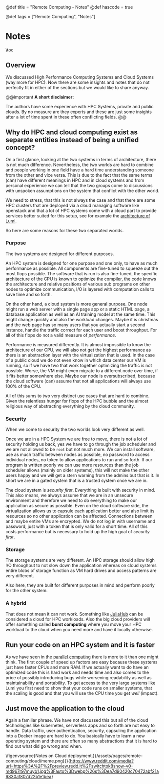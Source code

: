@def title = "Remote Computing - Notes"
@def hascode = true

@def tags = ["Remote Computing", "Notes"]
# Notes
\toc

## Overview

We discussed High Performance Computing Systems and Cloud Systems (way more for HPC).
Now there are some insights and notes that do not perfectly fit in either of the sections but we would like to share anyway. 

@@important
**A short disclaimer:**

The authors have some experience with HPC Systems, private and public clouds.
By no measure are they experts and these are just some insights after a lot of time spent in these often conflicting fields.
@@

## Why do HPC and cloud computing exist as separate entities instead of being a unified concept?

On a first glance, looking at the two systems in terms of architecture, there is not much difference.
Nevertheless, the two worlds are hard to combine and people working in one field have a hard time understanding someone from the other and vice versa.
This is due to the fact that the same terms (can) have different meanings in HPC and in cloud systems and from personal experience we can tell that the two groups come to discussions with unspoken assumptions on the system that conflict with the other world. 

We need to stress, that this is not always the case and that there are some HPC clusters that are deployed via a cloud managing software like openstack and that a lot of HPC systems come with a cloud part to provide services better suited for this setup, see for example the [architecture of Lumi](../hpc/architecture/#real_world_examples).

So here are some reasons for these two separated worlds.

### Purpose

The two systems are designed for different purposes. 

An HPC system is designed for one purpose and one only, to have as much performance as possible.
All components are fine-tuned to squeeze out the most flops possible.
The software that is run is also fine-tuned, the specific architecture of the CPU is known to optimize the compiler, the code knows the architecture and relative positions of various sub programs on other nodes to optimize communication, I/O is layered with computation calls to save time and so forth. 

On the other hand, a cloud system is more general purpose.
One node might run a web server with a single page app or a static HTML page, a database application as well as an AI training model at the same time.
This might change quickly and also the workload changes.
Maybe it is christmas and the web page has so many users that you actually start a second instance, handle the traffic correct for each user and boost throughput.
For all of this flops do not a valid measure of _performance_.

Performance is measured differently.
It is almost impossible to know the architecture of our CPU, we will also not get the highest performance as there is an abstraction layer with the virtualization that is used.
In the case of a public cloud we do not even know in which data center our VM is running, so if we have two that work together optimizing the traffic is not possible.
Worse, the VM might even migrate to a different node over time, if it fits better somewhere else.
Maybe our node is oversubscribed, because the cloud software (can) assume that not all applications will always use 100% of the CPU.

All of this sums to two very distinct use cases that are hard to combine.
Given the relentless hunger for flops of the HPC bubble and the almost religious way of abstracting everything by the cloud community.

### Security

When we come to security the two worlds look very different as well.

Once we are in a HPC System we are free to move, there is not a lot of security holding us back, yes we have to go through the job scheduler and we are not allowed to be `root` but not much more. 
We can install software, use as much traffic between nodes as possible, no password to access individual nodes, no token to allow applications to run and so forth.
If our program is written poorly we can use more resources than the job scheduler allows (mainly on older systems), this will not make the other users happy and we will get a stern warning from the admins but that is it.
In short we are in a gated system that is a trusted system once we are in.

The cloud system is _security first_.
Everything is built with security in mind.
This also means, we always assume that we are in an unsecure environment and therefore we need to do everything to make our application as secure as possible.
Even on the cloud software side, the virtualization allows us to capsule each application better and also limit its resources so no other application can be affected.
Connections between and maybe entire VMs are encrypted.
We do not log in with username and password, just with a token that is only valid for a short time.
All of this costs performance but is necessary to hold up the high goal of _security first_.

### Storage

The storage systems are very different. 
An HPC storage should allow high I/O throughput to not slow down the application whereas on cloud systems entire blobs of storage function as VM hard drives and access patterns are very different. 

Also here, they are built for different purposes in mind and perform poorly for the other system.

### A hybrid

That does not mean it can not work.
Something like [JuliaHub](https://juliahub.com/) can be considered a cloud for HPC workloads.
Also the big cloud providers will offer something called **burst computing** where you move your HPC workload to the cloud when you need more and have it locally otherwise.

## Run your code on an HPC system and it is faster

As we have seen in the [parallel computing](../../hpc/) there is more to it than one might think.
The first couple of speed up factors are easy because these systems just have faster CPUs and more RAM.
If we actually want to do have an optimized code this is hard work and needs time and also comes to the price of possibly introducing bugs while worsening readability as well as maintainability and portability.
To get access to the very large systems like Lumi you first need to show that your code runs on smaller systems, that the scaling is good and that you will use the CPU time you get _well_ (impact).

## Just move the application to the cloud

Again a familiar phrase.
We have not discussed this but all of the cloud technologies like kubernetes, serverless apps and so forth are not easy to handle.
Data traffic, user authentication, security, capsuling the application into a Docker image are hard to do.
You basically have to learn a new operating system and there are often so many abstractions that it is hard to find out what did go wrong and when.

\figenvsource{Notes on Cloud deployment.}{/assets/pages/remote-computing/cloud/meme.png}{}{https://www.reddit.com/media?url=https%3A%2F%2Fpreview.redd.it%2Fswitchtok8snow-v0-md967r97muyb1.jpg%3Fauto%3Dwebp%26s%3Dea7d90420c70472abf21a6830a1807d22b1e1bea}
